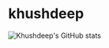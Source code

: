 # khushdeep

![Khushdeep's GitHub stats](https://github-readme-stats.vercel.app/api?username=ksm26&theme=dark&show_icons=true)
